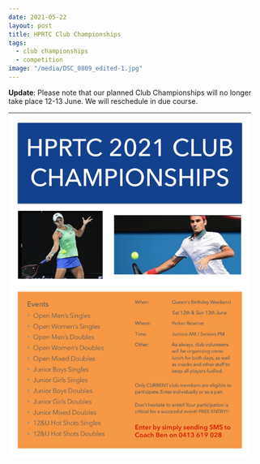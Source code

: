 ```yaml
---
date: 2021-05-22
layout: post
title: HPRTC Club Championships
tags:
  - club championships
  - competition
image: "/media/DSC_0809_edited-1.jpg"
---
```


**Update**: Please note that our planned Club Championships will no longer take place 12-13 June.  We will reschedule in due course.

<img src="/img/hprtc_club_champs.png" width="95%">
